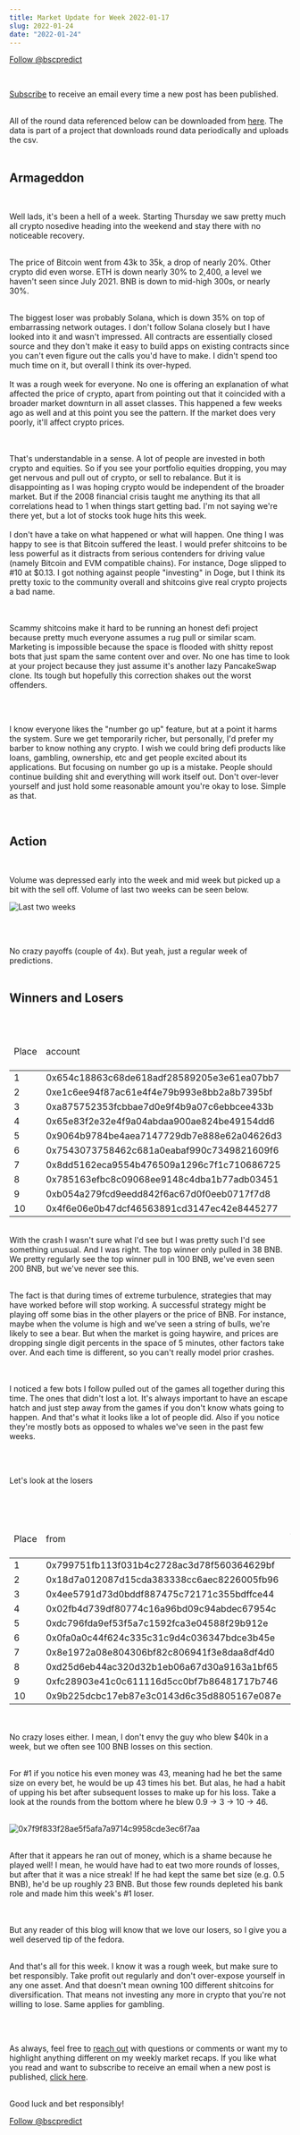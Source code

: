 ```yaml
---
title: Market Update for Week 2022-01-17
slug: 2022-01-24
date: "2022-01-24"
---
```

<a href="https://twitter.com/bscpredict?ref_src=twsrc%5Etfw" class="twitter-follow-button" data-show-count="false">Follow @bscpredict</a><script async src="https://platform.twitter.com/widgets.js" charset="utf-8"></script>

<br/>

<a class="underline" href="https://forms.zohopublic.com/contact631/form/BSCPredictMailingList/formperma/FfjprXQKPkAZNTCcpdNfWQfMlHQvkuBkPvEldZqsUWs">Subscribe</a> to receive an email every time a new post has been published.

<br/>
All of the round data referenced below can be downloaded from <a class="underline" href="https://github.com/bsc-predict/bsc-predict-updater/tree/master/data/v2/main">here</a>. The data is part of a project that downloads round data periodically and uploads the csv.
<br/><br/>


<h2 class="text-2xl underline">Armageddon</h2>

<br/>

Well lads, it's been a hell of a week. Starting Thursday we saw pretty much all crypto nosedive heading into the weekend and stay there with no noticeable recovery.
<br/><br/>

The price of Bitcoin went from 43k to 35k, a drop of nearly 20%. Other crypto did even worse. ETH is down nearly 30% to 2,400, a level we haven't seen since July 2021. BNB is down to mid-high 300s, or nearly 30%.
<br/><br/>

The biggest loser was probably Solana, which is down 35% on top of embarrassing network outages. I don't follow Solana closely but I have looked into it and wasn't impressed. All contracts are essentially closed source and they don't make it easy to build apps on existing contracts since you can't even figure out the calls you'd have to make. I didn't spend too much time on it, but overall I think its over-hyped.
<br/><br/>
It was a rough week for everyone. No one is offering an explanation of what affected the price of crypto, apart from pointing out that it coincided with a broader market downturn in all asset classes. This happened a few weeks ago as well and at this point you see the pattern. If the market does very poorly, it'll affect crypto prices.

<br/><br/>
That's understandable in a sense. A lot of people are invested in both crypto and equities. So if you see your portfolio equities dropping, you may get nervous and pull out of crypto, or sell to rebalance. But it is disappointing as I was hoping crypto would be independent of the broader market. But if the 2008 financial crisis taught me anything its that all correlations head to 1 when things start getting bad. I'm not saying we're there yet, but a lot of stocks took huge hits this week.
<br/><br/>
I don't have a take on what happened or what will happen. One thing I was happy to see is that Bitcoin suffered the least. I would prefer shitcoins to be less powerful as it distracts from serious contenders for driving value (namely Bitcoin and EVM compatible chains). For instance, Doge slipped to #10 at $0.13. I got nothing against people "investing" in Doge, but I think its pretty toxic to the community overall and shitcoins give real crypto projects a bad name.

<br/><br/>
Scammy shitcoins make it hard to be running an honest defi project because pretty much everyone assumes a rug pull or similar scam. Marketing is impossible because the space is flooded with shitty repost bots that just spam the same content over and over. No one has time to look at your project because they just assume it's another lazy PancakeSwap clone. Its tough but hopefully this correction shakes out the worst offenders.

<br/><br/>

I know everyone likes the "number go up" feature, but at a point it harms the system. Sure we get temporarily richer, but personally, I'd prefer my barber to know nothing any crypto. I wish we could bring defi products like loans, gambling, ownership, etc and get people excited about its applications. But focusing on number go up is a mistake. People should continue building shit and everything will work itself out. Don't over-lever yourself and just hold some reasonable amount you're okay to lose. Simple as that.


<br/>

<h2 class="text-2xl underline">Action</h2>

<br/>

Volume was depressed early into the week and mid week but picked up a bit with the sell off. Volume of last two weeks can be seen below.

<img src="https://i.imgur.com/NSNV17V.png" alt="Last two weeks">



<br/><br/>

No crazy payoffs (couple of 4x). But yeah, just a regular week of predictions.
<br/><br/>

<div class="divider"></div>
<h2 class="text-2xl underline">Winners and Losers</h2>


<br/>

<table class="table w-screen">
  <thead>
    <tr><td>Place</td><td>account</td><td>games played</td><td>won</td><td>won USD</td><td>Winnings Even Money</td><td>Average bet size</td></tr>
  </thead>

  <tbody>
    <tr><td>1</td><td>0x654c18863c68de618adf28589205e3e61ea07bb7</td><td>261</td><td>38.52</td><td>22,230.0</td><td>36.23</td><td>0.69</td></tr>
    <tr><td>2</td><td>0xe1c6ee94f87ac61e4f4e79b993e8bb2a8b7395bf</td><td>609</td><td>35.81</td><td>20,520.0</td><td>30.01</td><td>1.25</td></tr>
    <tr><td>3</td><td>0xa875752353fcbbae7d0e9f4b9a07c6ebbcee433b</td><td>262</td><td>33.97</td><td>19,380.0</td><td>18.12</td><td>1.77</td></tr>
    <tr><td>4</td><td>0x65e83f2e32e4f9a04abdaa900ae824be49154dd6</td><td>745</td><td>26.91</td><td>15,390.0</td><td>64.39</td><td>0.43</td></tr>
    <tr><td>5</td><td>0x9064b9784be4aea7147729db7e888e62a04626d3</td><td>295</td><td>25.84</td><td>14,820.0</td><td>50.48</td><td>0.48</td></tr>
    <tr><td>6</td><td>0x7543073758462c681a0eabaf990c7349821609f6</td><td>15</td><td>25.07</td><td>14,250.0</td><td>8.16</td><td>2.85</td></tr>
    <tr><td>7</td><td>0x8dd5162eca9554b476509a1296c7f1c710686725</td><td>94</td><td>23.06</td><td>13,110.0</td><td>11.16</td><td>1.18</td></tr>
    <tr><td>8</td><td>0x785163efbc8c09068ee9148c4dba1b77adb03451</td><td>29</td><td>22.84</td><td>13,110.0</td><td>4.5</td><td>2.52</td></tr>
    <tr><td>9</td><td>0xb054a279fcd9eedd842f6ac67d0f0eeb0717f7d8</td><td>312</td><td>21.98</td><td>12,540.0</td><td>10.2</td><td>0.38</td></tr>
    <tr><td>10</td><td>0x4f6e06e0b47dcf46563891cd3147ec42e8445277</td><td>321</td><td>21.1</td><td>11,970.0</td><td>19.54</td><td>1.58</td></tr>
  </tbody>
</table>



<br/>
With the crash I wasn't sure what I'd see but I was pretty such I'd see something unusual. And I was right. The top winner only pulled in 38 BNB. We pretty regularly see the top winner pull in 100 BNB, we've even seen 200 BNB, but we've never see this.
<br/><br/>

The fact is that during times of extreme turbulence, strategies that may have worked before will stop working. A successful strategy might be playing off some bias in the other players or the price of BNB. For instance, maybe when the volume is high and we've seen a string of bulls, we're likely to see a bear. But when the market is going haywire, and prices are dropping single digit percents in the space of 5 minutes, other factors take over. And each time is different, so you can't really model prior crashes.


<br/><br/>
I noticed a few bots I follow pulled out of the games all together during this time. The ones that didn't lost a lot. It's always important to have an escape hatch and just step away from the games if you don't know whats going to happen. And that's what it looks like a  lot of people did. Also if you notice they're mostly bots as opposed to whales we've seen in the past few weeks.

<br/><br/>

Let's look at the losers

<br/><br/>

<table class="table w-screen">
  <thead>
    <tr><td>Place</td><td>from</td><td>games played</td><td>won</td><td>won USD</td><td>Winnings Even Money</td><td>Average bet size</td></tr>
  </thead>
    <tbody>
      <tr><td>1</td><td>0x799751fb113f031b4c2728ac3d78f560364629bf</td><td>	829</td><td>-72.37</td><td>-41,040.0</td><td>43.03</td><td>0.53</td></tr>
      <tr><td>2</td><td>0x18d7a012087d15cda383338cc6aec8226005fb96</td><td>	54</td><td>-60.99</td><td>-34,770.0</td><td>-10.58</td><td>2.67</td></tr>
      <tr><td>3</td><td>0x4ee5791d73d0bddf887475c72171c355bdffce44</td><td>	295</td><td>-54.1</td><td>-30,780.0</td><td>-46.29</td><td>1.17</td></tr>
      <tr><td>4</td><td>0x02fb4d739df80774c16a96bd09c94abdec67954c</td><td>	171</td><td>-53.63</td><td>-30,780.0</td><td>-16.53</td><td>5.16</td></tr>
      <tr><td>5</td><td>0xdc796fda9ef53f5a7c1592fca3e04588f29b912e</td><td>	51</td><td>-48.82</td><td>-27,930.0</td><td>-13.16</td><td>2.36</td></tr>
      <tr><td>6</td><td>0x0fa0a0c44f624c335c31c9d4c036347bdce3b45e</td><td>	12</td><td>-41.61</td><td>-23,940.0</td><td>-3.15</td><td>12.78</td></tr>
      <tr><td>7</td><td>0x8e1972a08e804306bf82c806941f3e8daa8df4d0</td><td>	122</td><td>-37.86</td><td>-21,660.0</td><td>-18.05</td><td>1.7</td></tr>
      <tr><td>8</td><td>0xd25d6eb44ac320d32b1eb06a67d30a9163a1bf65</td><td>	470</td><td>-37.33</td><td>-21,090.0</td><td>-5.75</td><td>1.73</td></tr>
      <tr><td>9</td><td>0xfc28903e41c0c611116d5cc0bf7b86481717b746</td><td>	150</td><td>-34.23</td><td>-19,380.0</td><td>-20.68</td><td>1.46</td></tr>
      <tr><td>10</td><td>0x9b225dcbc17eb87e3c0143d6c35d8805167e087e</td><td>	437</td><td>-31.85</td><td>-18,240.0</td><td>-34.94</td><td>0.68</td></tr>
  </tbody>
</table>



<br/><br/>
No crazy loses either. I mean, I don't envy the guy who blew $40k in a week, but we often see 100 BNB losses on this section. 
<br/><br/>

For #1 if you notice his even money was 43, meaning had he bet the same size on every bet, he would be up 43 times his bet. But alas, he had a habit of upping his bet after subsequent losses to make up for his loss. Take a look at the rounds from the bottom where he blew 0.9 -> 3 -> 10 -> 46. 
<br/><br/>

<img src="https://i.imgur.com/BmMVYCJ.png" alt="0x7f9f833f28ae5f5afa7a9714c9958cde3ec6f7aa">
<br/><br/>

After that it appears he ran out of money, which is a shame because he played well! I mean, he would have had to eat two more rounds of losses, but after that it was a nice streak! If he had kept the same bet size (e.g. 0.5 BNB), he'd be up roughly 23 BNB. But those few rounds depleted his bank role and made him this week's #1 loser.

<br/><br/>
But any reader of this blog will know that we love our losers, so I give you a well deserved tip of the fedora.
<div class="divider"></div>

<br/>
And that's all for this week. I know it was a rough week, but make sure to bet responsibly. Take profit out regularly and don't over-expose yourself in any one asset. And that doesn't mean owning 100 different shitcoins for diversification. That means not investing any more in crypto that you're not willing to lose. Same applies for gambling.

<br/><br/>

As always, feel free to <a class="underline" href="mailto:contact@bscpredict.com">reach out</a> with questions or comments or want my to highlight anything different on my weekly market recaps. If you like what you read and want to subscribe to receive an email when a new post is published, <a class="underline" href="https://forms.zoho.com/contact631/form/BSCPredictMailingList">click here</a>.
<br/><br/>

Good luck and bet responsibly!
<div class="divider"></div>

<a href="https://twitter.com/bscpredict?ref_src=twsrc%5Etfw" class="twitter-follow-button" data-show-count="false">Follow @bscpredict</a><script async src="https://platform.twitter.com/widgets.js" charset="utf-8"></script>